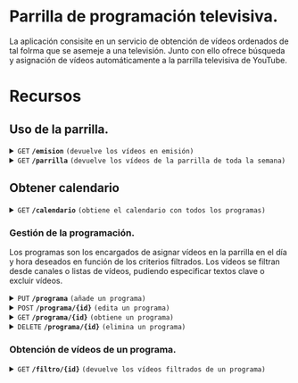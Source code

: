 # Parrilla de programación televisiva.

La aplicación consisite en un servicio de obtención de vídeos ordenados de tal folrma que se asemeje a una televisión. Junto con ello ofrece búsqueda y asignación de vídeos automáticamente a la parrilla televisiva de YouTube.

# Recursos

## Uso de la parrilla.

<details>
	<summary>
		<code>GET</code>
		<code><b>/emision</b></code>
		<code>(devuelve los vídeos en emisión)</code>
	</summary>

#### Parámetros

> Ninguno  

#### Códigos de respuesta

> | Código HTTP | Tipo de contenido          | Respuesta  |
> |-------------|----------------------------|------------|
> |    `200`    | `text/json;charset=UTF-8` | texto JSON |

##### Respuesta 200

```json
{
	"parrilla": [
		{
			"momento_inicial": "2025-02-27T18:40:00",
			"identificador_video": "https://localhost/video1",
			"miniatura": "https://localhost/miniatura1"
		},
		{
			"momento_inicial": "2025-10-10T08:40:00",
			"identificador_video": "https://localhost/video2",
			"miniatura": "https://localhost/miniatura2"
		}
	]
}
```

</details>


<details>
	<summary>
		<code>GET</code>
		<code><b>/parrilla</b></code>
		<code>(devuelve los vídeos de la parrilla de toda la semana)</code>
	</summary>

#### Parámetros

> Ninguno

#### Códigos de respuesta

> | Código HTTP | Tipo de contenido          | Respuesta  |
> |-------------|----------------------------|------------|
> |    `200`    | `text/json;charset=UTF-8` | texto JSON |

##### Respuesta 200

```json
{
	"parrilla": [
		{
			"momento_inicial": "2024-02-27T18:40:00",
			"identificador_video": "https://localhost/video1",
			"miniatura": "https://localhost/miniatura1"
		},
		{
			"momento_inicial": "2024-02-28T18:40:00",
			"identificador_video": "https://localhost/video2",
			"miniatura": "https://localhost/miniatura2"
		}
	]
}
```  

</details>





## Obtener calendario

<details>
	<summary>
		<code>GET</code>
		<code><b>/calendario</b></code>
		<code>(obtiene el calendario con todos los programas)</code>
	</summary>

#### Parámetros

> Ninguno

#### Códigos de respuesta

> | Código HTTP | Tipo de contenido          | Respuesta  |
> |-------------|----------------------------|------------|
> |    `200`    | `text/json;charset=UTF-8` | texto JSON | 

##### Respuesta 200

```json
{
  "calendario":
  [
    {
      "id": 1,
      "momento_inicial": "2024-02-27T18:40:00",
      "identificador_video": "https://youtu.be/",
      "identificadores_de_lista": [
        "https://youtu.be/",
        "https://www.youtube.com/"
      ],
      "identificadores_de_canal": [
        "https://youtu.be/",
        "https://www.youtube.com/"
      ],
      "orden": "DESCENDENTE",
      "repetir": "NUNCA",
      "repetir_cada": 0,
      "dias_de_la_semana": [
        "L",
        "X",
        "V",
        "S"
      ],
      "coincidencia": "NUMERICA",
      "duracion": "SIEMPRE",
      "repeticiones": 0,
      "caducidad": "2892",
      "excepciones": ["2024-03-27", "2024-04-27"],
      "omitidos": [
        "https:",
        "https"
      ]
    },
    {
      "id": 2,
      "momento_inicial": "2024-02-27T18:50:00",
      "identificador_video": "https://youtu.be/",
      "identificadores_de_lista": [
        "https://youtu.be/",
        "https://www.youtube.com/"
      ],
      "identificadores_de_canal": [
        "https://youtu.be/",
        "https://www.youtube.com/"
      ],
      "orden": "DESCENDENTE",
      "repetir": "NUNCA",
      "repetir_cada": 0,
      "dias_de_la_semana": [
        "L",
        "X",
        "V",
        "S"
      ],
      "coincidencia": "NUMERICA",
      "duracion": "SIEMPRE",
      "repeticiones": 0,
      "caducidad": "2892",
      "excepciones": ["2024-03-27", "2024-04-27"],
      "omitidos": [
        "https:",
        "https"
      ]
    }
  ]
}
```

</details>



### Gestión de la programación.

Los programas son los encargados de asignar vídeos en la parrilla en el día y hora deseados en función de los criterios filtrados. Los vídeos se filtran desde canales o listas de vídeos, pudiendo especificar textos clave o excluir vídeos.

<details>
	<summary>
		<code>PUT</code>
		<code><b>/programa</b></code>
		<code>(añade un programa)</code>
	</summary>

#### Parámetros

> | Nombre                     | Requisito   | Tipo de dato        | Descripcion                                                                                                                                                                                                                                                     |
> |----------------------------|-------------|---------------------|-----------------------------------------------------------------------------------------------------------------------------------------------------------------------------------------------------------------------------------------------------------------|
> | `momento_inicial`          | obligatorio | fecha               | Primer instante de emision del que a partir se repetirá. Formato `yyyy-MM-ddThh:mm:ss`.                                                                                                                                                                         |
> | `identificador_video`      | opcional    | enlace              | Enlace del vídeo a programar. Activada esta opción, se anulan el resto de opciones de identificadores, búsqueda y orden.                                                                                                                                        |
> | `identificadores_de_lista` | opcional    | lista de enlaces    | Lista de enlaces de listas de vídeos a programar.                                                                                                                                                                                                               |
> | `identificadores_de_canal` | opcional    | lista de enlaces    | Lista de enlaces de listas de canales a programar.                                                                                                                                                                                                              |
> | `orden`                    | opcional    | texto               | Establece el orden del listado de videos, siendo por defecto DESCENDENTE. Solo admite: ASCENDENTE; DESCENDENTE.                                                                                                                                                 |
> | `repetir`                  | obligatorio | texto               | Establece el tipo de repetición de la programación, siendo por defecto NUNCA. Solo admite: NUNCA; DIARIAMENTE; SEMANALMENTE; MENSUALMENTE; ANUALMENTE.                                                                                                          |
> | `repetir_cada`             | opcional    | entero              | Indica cada cuanto tiempo se repite diariamente, semanalmente, mensualmente o anualmente.                                                                                                                                                                       |
> | `dias_de_la_semana`        | opcional    | lista de caractéres | Indica los días de la semana que se programa el vídeo. Se emplea la forma abreviada de los días de la semana en mayúsculas: L (lunes); M (martes); X (miércoles); J (jueves); V (viernes); S (sábado); D (domingo). Solo es válido con repetición SEMANALMENTE. |
> | `coincidencia`             | opcional    | texto               | Establece el tipo de coincidencia del día de repetición de la programación, siendo por defecto NUMERICA. Solo admite: NUMERICA; SEMANAL; ULTIMA_SEMANAL; ULTIMO_MENSUAL. Solo es válido con repetición MENSUALMENTE.                                            |
> | `duracion`                 | opcional    | texto               | Establece cuando finaliza la programación, siendo por defecto SIEMPRE. Solo admite: SIEMPRE; REPETICION; CADUCA.                                                                                                                                                |
> | `numero_de_repeticiones`   | opcional    | entero              | Establece el número de repeticiones con los cuales finaliza la programación. Solo es válido con duracion REPETICION.                                                                                                                                            |
> | `caducidad`                | opcional    | fecha               | Establece la fecha de caducidad de la programación. Solo es válido con duracion CADUCA.                                                                                                                                                                         |
> | `excepciones`              | opcional    | lista de días       | Días los cuales no se aplicará la programación en la parrilla.                                                                                                                                                                                                  |
> | `omitidos`                 | opcional    | lista de enlaces    | Lista de vídeos que se omiten a incluir en la parrilla.                                                                                                                                                                                                         |

#### Códigos de respuesta

> | Código HTTP | Tipo de contenido         | Respuesta                                    |
> |-------------|---------------------------|----------------------------------------------|
> |    `201`    | ` `                       | ninguna                                      |
> |    `400`    | `text/json;charset=UTF-8` | `{"codigo":"400","mensaje":"Mala petición"}` |



</details>





<details>
	<summary>
		<code>POST</code>
		<code><b>/programa/{id}</b></code>
		<code>(edita un programa)</code>
	</summary>

#### Parámetros

> | Nombre                     | Requisito   | Tipo de dato        | Descripcion                                                                                                                                                                                                                                                     |
> |----------------------------|-------------|---------------------|-----------------------------------------------------------------------------------------------------------------------------------------------------------------------------------------------------------------------------------------------------------------|
> | `id`                       | obligatorio | entero              | Identificador del programa.                                                                                                                                                                                                                                     |
> | `momento_inicial`          | obligatorio | fecha               | Primer instante de emision del que a partir se repetirá. Formato `yyyy-MM-ddThh:mm:ss`.                                                                                                                                                                         |
> | `identificador_video`      | opcional    | enlace              | Enlace del vídeo a programar. Activada esta opción, se anulan el resto de opciones de identificadores, búsqueda y orden.                                                                                                                                        |
> | `identificadores_de_lista` | opcional    | lista de enlaces    | Lista de enlaces de listas de vídeos a programar.                                                                                                                                                                                                               |
> | `identificadores_de_canal` | opcional    | lista de enlaces    | Lista de enlaces de listas de canales a programar.                                                                                                                                                                                                              |
> | `orden`                    | opcional    | texto               | Establece el orden del listado de videos, siendo por defecto DESCENDENTE. Solo admite: ASCENDENTE; DESCENDENTE.                                                                                                                                                 |
> | `repetir`                  | obligatorio | texto               | Establece el tipo de repetición de la programación, siendo por defecto NUNCA. Solo admite: NUNCA; DIARIAMENTE; SEMANALMENTE; MENSUALMENTE; ANUALMENTE.                                                                                                          |
> | `repetir_cada`             | opcional    | entero              | Indica cada cuanto tiempo se repite diariamente, semanalmente, mensualmente o anualmente.                                                                                                                                                                       |
> | `dias_de_la_semana`        | opcional    | lista de caractéres | Indica los días de la semana que se programa el vídeo. Se emplea la forma abreviada de los días de la semana en mayúsculas: L (lunes); M (martes); X (miércoles); J (jueves); V (viernes); S (sábado); D (domingo). Solo es válido con repetición SEMANALMENTE. |
> | `coincidencia`             | opcional    | texto               | Establece el tipo de coincidencia del día de repetición de la programación, siendo por defecto NUMERICA. Solo admite: NUMERICA; SEMANAL; ULTIMA_SEMANAL; ULTIMO_MENSUAL. Solo es válido con repetición MENSUALMENTE.                                            |
> | `duracion`                 | opcional    | texto               | Establece cuando finaliza la programación, siendo por defecto SIEMPRE. Solo admite: SIEMPRE; REPETICION; CADUCA.                                                                                                                                                |
> | `repeticiones`             | opcional    | entero              | Establece el número de repeticiones con los cuales finaliza la programación. Solo es válido con duracion REPETICION.                                                                                                                                            |
> | `caducidad`                | opcional    | fecha               | Establece la fecha de caducidad de la programación. Solo es válido con duracion CADUCA.                                                                                                                                                                         |
> | `excepciones`              | opcional    | lista de días       | Días los cuales no se aplicará la programación en la parrilla.                                                                                                                                                                                                  |
> | `omitidos`                 | opcional    | lista de enlaces    | Lista de vídeos que se omiten a incluir en la parrilla.                                                                                                                                                                                                         |

#### Códigos de respuesta

> | Código HTTP | Tipo de contenido         | Respuesta                                              |
> |-------------|---------------------------|--------------------------------------------------------|
> |    `200`    | ` `                       | texto JSON                                             |
> |    `400`    | `text/json;charset=UTF-8` | `{"codigo":"400","mensaje":"Mala petición."}`          |
> |    `404`    | `text/json;charset=UTF-8` | `{"codigo":"404","mensaje":"Programa no encontrado."}` |

##### Respuesta 200

```json
{
	"momento_inicial": "2024-02-27T18:40:00",
	"identificador_video": "https://youtu.be/",
	"identificadores_de_lista": ["https://youtu.be/","https://www.youtube.com/"],
	"identificadores_de_canal": ["https://youtu.be/","https://www.youtube.com/"],
	"orden": "DESCENDENTE",
	"repetir": "NUNCA",
	"repetir_cada": 0,
	"dias_de_la_semana": ["L","X","V","S"],
	"coincidencia": "NUMERICA",
	"duracion": "SIEMPRE",
	"repeticiones": 0,
	"caducidad": "2892", 
    "excepciones": ["2024-03-27", "2024-04-27"],
	"omitidos": ["https:", "https"] 
}
```

</details>







<details>
	<summary>
		<code>GET</code>
		<code><b>/programa/{id}</b></code>
		<code>(obtiene un programa)</code>
	</summary>

#### Parámetros

> | nombre            |  tipo     | tipo de dato      | descripcion                         |
> |-------------------|-----------|----------------|-------------------------------------|
> | `id` |  obligatorio | entero   | Identificador del programa.        |

#### Códigos de respuesta

> | Código HTTP | Tipo de contenido         | Respuesta                                              |
> |-------------|---------------------------|--------------------------------------------------------|
> |    `200`    | ` `                       | texto JSON                                             |
> |    `400`    | `text/json;charset=UTF-8` | `{"codigo":"400","mensaje":"Mala petición."}`          |
> |    `404`    | `text/json;charset=UTF-8` | `{"codigo":"404","mensaje":"Programa no encontrado."}` |

##### Respuesta 200

```json
{
	"momento_inicial": "2024-02-27T18:40:00",
	"identificador_video": "https://youtu.be/",
	"identificadores_de_lista": ["https://youtu.be/","https://www.youtube.com/"],
	"identificadores_de_canal": ["https://youtu.be/","https://www.youtube.com/"],
	"orden": "DESCENDENTE",
	"repetir": "NUNCA",
	"repetir_cada": 0,
	"dias_de_la_semana": ["L","X","V","S"],
	"coincidencia": "NUMERICA",
	"duracion": "SIEMPRE",
	"repeticiones": 0,
	"caducidad": "2892",
    "excepciones": ["2024-03-27", "2024-04-27"],
	"omitidos": ["https:", "https"] 
}
```

</details>









<details>
	<summary>
		<code>DELETE</code>
		<code><b>/programa/{id}</b></code>
		<code>(elimina un programa)</code>
	</summary>

#### Parámetros

> | nombre            |  tipo     | tipo de dato      | descripcion                         |
> |-------------------|-----------|----------------|-------------------------------------|
> | `id` |  obligatorio | entero   | Identificador del programa.        |

#### Códigos de respuesta

> | Código HTTP | Tipo de contenido         | Respuesta                                              |
> |-------------|---------------------------|--------------------------------------------------------|
> |    `200`    | ` `                       | texto JSON                                             |
> |    `400`    | `text/json;charset=UTF-8` | `{"codigo":"400","mensaje":"Mala petición."}`          |
> |    `404`    | `text/json;charset=UTF-8` | `{"codigo":"404","mensaje":"Programa no encontrado."}` |

##### Respuesta 200

```json
{
	"momento_inicial": "2024-02-27T18:40:00",
	"identificador_video": "https://youtu.be/",
	"identificadores_de_lista": ["https://youtu.be/","https://www.youtube.com/"],
	"identificadores_de_canal": ["https://youtu.be/","https://www.youtube.com/"],
	"orden": "DESCENDENTE",
	"repetir": "NUNCA",
	"repetir_cada": 0,
	"dias_de_la_semana": ["L","X","V","S"],
	"coincidencia": "NUMERICA",
	"duracion": "SIEMPRE",
	"repeticiones": 0,
	"caducidad": "2892",
    "excepciones": ["2024-03-27", "2024-04-27"],
    "omitidos": ["https:", "https"]
}
```

</details>





### Obtención de vídeos de un programa.

<details>
	<summary>
		<code>GET</code>
		<code><b>/filtro/{id}</b></code>
		<code>(devuelve los vídeos filtrados de un programa)</code>
	</summary>

#### Parámetros

> | nombre            |  tipo     | tipo de dato      | descripcion                         |
> |-------------------|-----------|----------------|-------------------------------------|
> | `id` |  obligatorio | entero   | Identificador del programa.        |

#### Códigos de respuesta

> | Código HTTP | Tipo de contenido         | Respuesta                                              |
> |-------------|---------------------------|--------------------------------------------------------|
> |    `200`    | ` `                       | texto JSON                                             |
> |    `400`    | `text/json;charset=UTF-8` | `{"codigo":"400","mensaje":"Mala petición."}`          |
> |    `404`    | `text/json;charset=UTF-8` | `{"codigo":"404","mensaje":"Programa no encontrado."}` |

##### Respuesta 200

```json
{
	"filtro": [
		{
			"fecha_subida": "2024-02-27T18:40:00",
			"identificador_video": "https://localhost/video1",
			"miniatura": "https://localhost/miniatura1",
			"duracion": 1349
		},
		{
			"fecha_subida": "2024-02-27T18:40:00",
			"identificador_video": "https://localhost/video2",
			"miniatura": "https://localhost/miniatura2",
			"duracion": 1388
		}
	]
}
```

</details>
